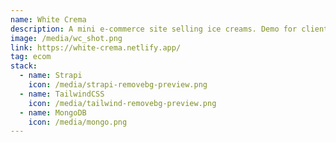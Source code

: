 ```yaml
---
name: White Crema
description: A mini e-commerce site selling ice creams. Demo for clients.
image: /media/wc_shot.png
link: https://white-crema.netlify.app/
tag: ecom
stack:
  - name: Strapi
    icon: /media/strapi-removebg-preview.png
  - name: TailwindCSS
    icon: /media/tailwind-removebg-preview.png
  - name: MongoDB
    icon: /media/mongo.png
---
```

